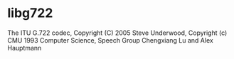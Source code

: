 # libg722
The ITU G.722 codec, Copyright (C) 2005 Steve Underwood, Copyright (c) CMU 1993 Computer Science, Speech Group Chengxiang Lu and Alex Hauptmann
